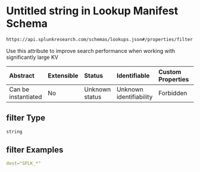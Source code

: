 # Untitled string in Lookup Manifest Schema

```txt
https://api.splunkresearch.com/schemas/lookups.json#/properties/filter
```

Use this attribute to improve search performance when working with significantly large KV

| Abstract            | Extensible | Status         | Identifiable            | Custom Properties | Additional Properties | Access Restrictions | Defined In                                                               |
| :------------------ | :--------- | :------------- | :---------------------- | :---------------- | :-------------------- | :------------------ | :----------------------------------------------------------------------- |
| Can be instantiated | No         | Unknown status | Unknown identifiability | Forbidden         | Allowed               | none                | [lookups.spec.json*](../../out/lookups.spec.json "open original schema") |

## filter Type

`string`

## filter Examples

```yaml
dest="SPLK_*"

```
